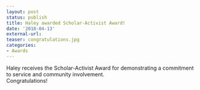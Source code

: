 ```yaml
---
layout: post
status: publish
title: Haley awarded Scholar-Activist Award!
date: '2018-04-13'
external-url:
teaser: congratulations.jpg
categories:
- Awards
---
```


Haley receives the Scholar-Activist Award for demonstrating a commitment to service and community involvement. 
<br>
Congratulations!
